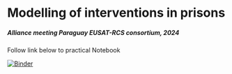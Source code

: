 # Modelling of interventions in prisons 

##### Alliance meeting Paraguay EUSAT-RCS consortium, 2024

Follow link below to practical Notebook

[![Binder](https://mybinder.org/badge_logo.svg)](https://mybinder.org/v2/gh/juanvesga/TB_workshop/HEAD)
